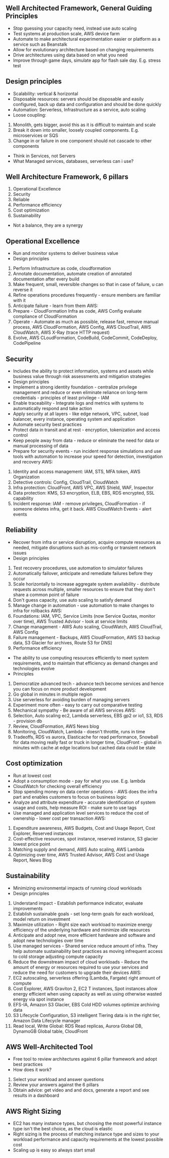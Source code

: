 ## Well Architected Framework, General Guiding Principles
* Stop guessing your capacity need, instead use auto scaling
* Test systems at production scale, AWS device farm
* Automate to make architectural experimentation easier or platform as a service such as Beanstalk
* Allow for evolutionary architecture based on changing requirements
* Drive architectures using data based on what you need
* Improve through game days, simulate app for flash sale day. E.g. stress test

## Design principles
* Scalability: vertical & horizontal
* Disposable resources: servers should be disposable and easily configured, back up data and configuration and should be done quickly
* Automation: Serverless, Infrastructure as a service, auto scaling
* Loose coupling: 
1. Monolith, gets bigger, avoid this as it is difficult to maintain and scale
2. Break it down into smaller, loosely coupled components. E.g. microservices or SQS
3. Change in or failure in one component should not cascade to other components
* Think in Services, not Servers
* What Managed services, databases, serverless can i use?


## Well Architecture Framework, 6 pillars
1. Operational Excellence
2. Security
3. Reliable
4. Performance efficiency
5. Cost optimization
6. Sustainability

* Not a balance, they are a synergy

## Operational Excellence
* Run and monitor systems to deliver business value
* Design principles
1. Perform Infrastructure as code, cloudformation
2. Annotate documentation, automate creation of annotated documentation after every build
3. Make frequent, small, reversible changes so that in case of failure, u can reverse it
4. Refine operations procedures frequently - ensure members are familiar with it 
5. Anticipate failure - learn from them
AWS:
1. Prepare - CloudFormation Infra as code, AWS Config evaluate compliance of CloudFormation
2. Operate - Automate as much as possible, release fast, remove manual process, AWS CloudFormation, AWS Config, AWS CloudTrail, AWS CloudWatch, AWS X-Ray (trace HTTP request)
3. Evolve, AWS CLoudFormation, CodeBuild, CodeCommit, CodeDeploy, CodePipeline

## Security
* Includes the ability to protect information, systems and assets while business value through risk assessments and mitigation strategies
* Design principles
* Implement a strong identity foundation - centralize privilege management and reduce or even eliminate reliance on long-term credentials - principles of least privilege - IAM
* Enable traceability - Integrate logs and metrics with systems to automatically respond and take action
* Apply security at all layers - like edge network, VPC, subnet, load balancer, every instance, operating system and application
* Automate security best practices
* Protect  data in transit and at rest - encryption, tokenization and access control
* Keep people away from data - reduce or eliminate the need for data or manual processing of data
* Prepare for security events - run incident response simulations and use tools with automation to increase your speed for detection, investigation and recovery
AWS:
1. Identity and access management: IAM, STS, MFA token, AWS Organization
2. Detective controls: Config, CloudTrail, CloudWatch 
3. Infra protection: CloudFront, AWS VPC, AWS Shield, WAF, Inspector
4. Data protection: KMS, S3 encryption, ELB, EBS, RDS encrypted, SSL capability
5. Incident response: IAM - remove privileges, CloudFormation - if someone deletes infra, get it back. AWS CloudWatch Events - alert events

## Reliability 
* Recover from infra or service disruption, acquire compute resources as needed, mitigate disruptions such as mis-config or transient network issues
* Design principles
1. Test recovery procedures, use automation to simulator failures
2. Automatically failover, anticipate and remediate failures before they occur
3. Scale horizontally to increase aggregate system availability - distribute requests across multiple, smaller resources to ensure that they don't share a common point of failure
4. Don't guess capacity, use auto scaling to satisfy demand
5. Manage change in automation - use automation to make changes to infra for rollbacks
AWS:
1. Foundations: IAM, VPC, Service Limits (now Service Quotas, monitor over time), AWS Trusted Advisor - look at service limits
2. Change management - AWS Auto scaling, CloudWatch, AWS CloudTrail, AWS Config
3. Failure management - Backups, AWS CloudFormation, AWS S3 backup data, S3 Glacier for archives, Route 53 for DNS]
4. Performance efficiency
* The ability to use computing resources efficiently to meet system requirements, and to maintain that efficiency as demand changes and technologies evolve
* Principles
1. Democratize advanced tech - advance tech become services and hence you can focus on more product development
2. Go global in minutes in multiple region
3. Use serverless for avoiding burden of managing servers
4. Experiment more often - easy to carry out comparative testing
5. Mechanical sympathy - Be aware of all AWS services
AWS:
1. Selection, Auto scaling ec2, Lambda serverless, EBS gp2 or io1, S3, RDS - provision db
2. Review, CloudFormation, AWS News blog 
3. Monitoring, CloudWatch, Lambda - doesn't throttle, runs in time 
4. Tradeoffs, RDS vs aurora, Elasticache for read performance, Snowball for data moving really fast or truck in longer time, CloudFront - global in minutes with cache at edge locations but cached data could be stale

## Cost optimization
* Run at lowest cost 
* Adopt a consumption mode - pay for what you use. E.g. lambda
* CloudWatch for checking overall efficiency
* Stop spending money on data center operations - AWS does the infra part and enables customers to focus on business logic
* Analyze and attribute expenditure - accurate identification of system usage and costs, help measure ROI - make sure to use tags
* Use managed and application level services to reduce the cost of ownership - lower cost per transaction
AWS:
1. Expenditure awareness, AWS Budgets, Cost and Usage Report, Cost Explorer, Reserved instances
2. Cost-effective resources, spot instance, reserved instance, S3 glacier lowest price point
3. Matching supply and demand, AWS Auto scaling, AWS Lambda 
4. Optimizing over time, AWS Trusted Advisor, AWS Cost and Usage Report, News Blog

## Sustainability 
* Minimizing environmental impacts of running cloud workloads
* Design principles
1. Understand impact - Establish performance indicator, evaluate improvements
2. Establish sustainable goals - set long-term goals for each workload, model return on investment
3. Maximize utilization - Right size each workload to maximize energy efficiency of the underlying hardware and minimize idle resources
4. Anticipate and adopt new, more efficient hardware and software and adopt new technologies over time
5. Use managed services - Shared service reduce amount of infra. They help automate sustainability best practices as moving infrequent access to cold storage adjusting compute capacity
6. Reduce the downstream impact of cloud workloads - Reduce the amount of energy or resources required to use your services and reduce the need for customers to upgrade their devices
AWS:
1. EC2 autoscaling, serverless offering (Lambda, Fargate) right amount of compute
2. Cost Explorer, AWS Graviton 2, EC2 T instances, Spot instances allow energy efficient when using capacity as well as using otherwise wasted energy via spot instance
3. EFS-IA, Amazon S3 Glacier, EBS Cold HDD volumes optimize archiving data
4. S3 Lifecycle Configuration, S3 intelligent Tiering data is in the right tier, Amazon Data Lifecycle manager
5. Read local, Write Global: RDS Read replicas, Aurora Global DB, DynamoGB Global table, CloudFront

## AWS Well-Architected Tool
* Free tool to review architectures against 6 pillar framework and adopt best practices
* How does it work?
1. Select your workload and answer questions
2. Review your answers against the 6 pillars
3. Obtain advice: get video and and docs, generate a report and see results in a dashboard

## AWS Right Sizing
* EC2 has many instance types, but choosing the most powerful instance type isn't the best choice, as the cloud is elastic
* Right sizing is the process of matching instance type and sizes to your workload performance and capacity requirements at the lowest possible cost
* Scaling up is easy so always start small
